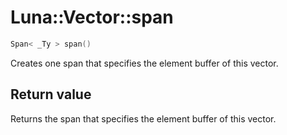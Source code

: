 # Luna::Vector::span

```c++
Span< _Ty > span()
```

Creates one span that specifies the element buffer of this vector. 



## Return value
Returns the span that specifies the element buffer of this vector. 

